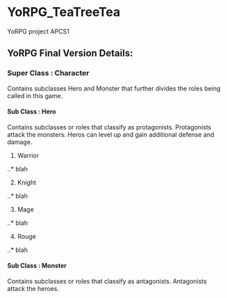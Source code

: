 # YoRPG_TeaTreeTea
YoRPG project APCS1

## YoRPG Final Version Details:

### Super Class : Character 

Contains subclasses Hero and Monster that further divides the roles being called in this game. 

#### Sub Class : Hero 

Contains subclasses or roles that classify as protagonists. Protagonists attack the monsters. Heros can level up and gain additional defense and damage.

1. Warrior 

..* blah

2. Knight

..* blah

3. Mage

..* blah

4. Rouge

..* blah

#### Sub Class : Monster

Contains subclasses or roles that classify as antagonists. Antagonists attack the heroes. 

